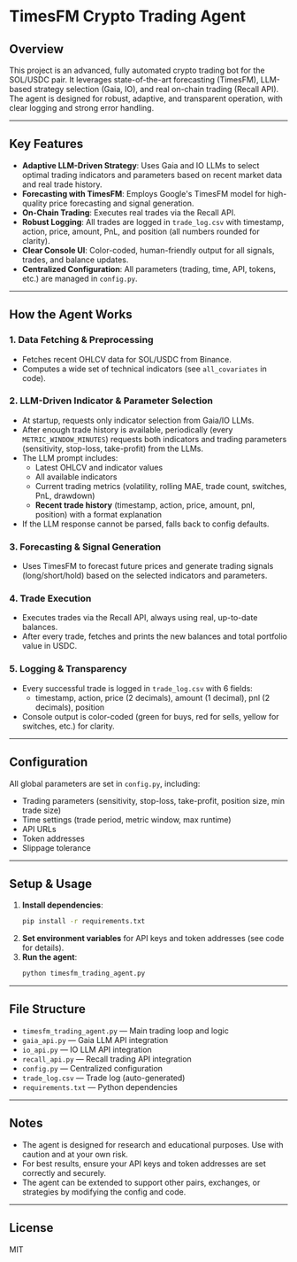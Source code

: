 # TimesFM Crypto Trading Agent

## Overview

This project is an advanced, fully automated crypto trading bot for the SOL/USDC pair. It leverages state-of-the-art forecasting (TimesFM), LLM-based strategy selection (Gaia, IO), and real on-chain trading (Recall API). The agent is designed for robust, adaptive, and transparent operation, with clear logging and strong error handling.

---

## Key Features

- **Adaptive LLM-Driven Strategy**: Uses Gaia and IO LLMs to select optimal trading indicators and parameters based on recent market data and real trade history.
- **Forecasting with TimesFM**: Employs Google's TimesFM model for high-quality price forecasting and signal generation.
- **On-Chain Trading**: Executes real trades via the Recall API.
- **Robust Logging**: All trades are logged in `trade_log.csv` with timestamp, action, price, amount, PnL, and position (all numbers rounded for clarity).
- **Clear Console UI**: Color-coded, human-friendly output for all signals, trades, and balance updates.
- **Centralized Configuration**: All parameters (trading, time, API, tokens, etc.) are managed in `config.py`.

---

## How the Agent Works

### 1. Data Fetching & Preprocessing
- Fetches recent OHLCV data for SOL/USDC from Binance.
- Computes a wide set of technical indicators (see `all_covariates` in code).

### 2. LLM-Driven Indicator & Parameter Selection
- At startup, requests only indicator selection from Gaia/IO LLMs.
- After enough trade history is available, periodically (every `METRIC_WINDOW_MINUTES`) requests both indicators and trading parameters (sensitivity, stop-loss, take-profit) from the LLMs.
- The LLM prompt includes:
  - Latest OHLCV and indicator values
  - All available indicators
  - Current trading metrics (volatility, rolling MAE, trade count, switches, PnL, drawdown)
  - **Recent trade history** (timestamp, action, price, amount, pnl, position) with a format explanation
- If the LLM response cannot be parsed, falls back to config defaults.

### 3. Forecasting & Signal Generation
- Uses TimesFM to forecast future prices and generate trading signals (long/short/hold) based on the selected indicators and parameters.

### 4. Trade Execution
- Executes trades via the Recall API, always using real, up-to-date balances.
- After every trade, fetches and prints the new balances and total portfolio value in USDC.

### 5. Logging & Transparency
- Every successful trade is logged in `trade_log.csv` with 6 fields:
  - timestamp, action, price (2 decimals), amount (1 decimal), pnl (2 decimals), position
- Console output is color-coded (green for buys, red for sells, yellow for switches, etc.) for clarity.


---

## Configuration

All global parameters are set in `config.py`, including:
- Trading parameters (sensitivity, stop-loss, take-profit, position size, min trade size)
- Time settings (trade period, metric window, max runtime)
- API URLs
- Token addresses
- Slippage tolerance

---

## Setup & Usage

1. **Install dependencies**:
   ```bash
   pip install -r requirements.txt
   ```
2. **Set environment variables** for API keys and token addresses (see code for details).
3. **Run the agent**:
   ```bash
   python timesfm_trading_agent.py
   ```

---

## File Structure

- `timesfm_trading_agent.py` — Main trading loop and logic
- `gaia_api.py` — Gaia LLM API integration
- `io_api.py` — IO LLM API integration
- `recall_api.py` — Recall trading API integration
- `config.py` — Centralized configuration
- `trade_log.csv` — Trade log (auto-generated)
- `requirements.txt` — Python dependencies

---

## Notes
- The agent is designed for research and educational purposes. Use with caution and at your own risk.
- For best results, ensure your API keys and token addresses are set correctly and securely.
- The agent can be extended to support other pairs, exchanges, or strategies by modifying the config and code.


---

## License
MIT 